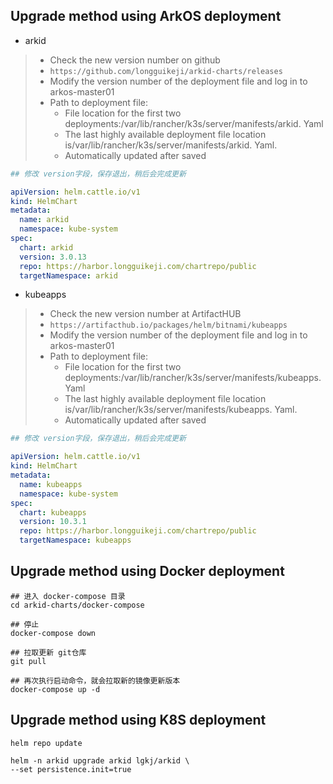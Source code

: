 ## Upgrade method using ArkOS deployment

- arkid
> - Check the new version number on github
> - `https://github.com/longguikeji/arkid-charts/releases`
> - Modify the version number of the deployment file and log in to arkos-master01
> - Path to deployment file:
>   - File location for the first two deployments:/var/lib/rancher/k3s/server/manifests/arkid. Yaml
>   - The last highly available deployment file location is/var/lib/rancher/k3s/server/manifests/arkid. Yaml.
>   - Automatically updated after saved

```yaml
## 修改 version字段，保存退出，稍后会完成更新

apiVersion: helm.cattle.io/v1
kind: HelmChart
metadata:
  name: arkid
  namespace: kube-system
spec:
  chart: arkid
  version: 3.0.13
  repo: https://harbor.longguikeji.com/chartrepo/public
  targetNamespace: arkid

```


- kubeapps
> - Check the new version number at ArtifactHUB
> - `https://artifacthub.io/packages/helm/bitnami/kubeapps`
> - Modify the version number of the deployment file and log in to arkos-master01
> - Path to deployment file:
>   - File location for the first two deployments:/var/lib/rancher/k3s/server/manifests/kubeapps. Yaml
>   - The last highly available deployment file location is/var/lib/rancher/k3s/server/manifests/kubeapps. Yaml.
>   - Automatically updated after saved

```yaml
## 修改 version字段，保存退出，稍后会完成更新

apiVersion: helm.cattle.io/v1
kind: HelmChart
metadata:
  name: kubeapps
  namespace: kube-system
spec:
  chart: kubeapps
  version: 10.3.1
  repo: https://harbor.longguikeji.com/chartrepo/public
  targetNamespace: kubeapps

```


## Upgrade method using Docker deployment

```shell
## 进入 docker-compose 目录
cd arkid-charts/docker-compose

## 停止
docker-compose down

## 拉取更新 git仓库
git pull

## 再次执行启动命令，就会拉取新的镜像更新版本
docker-compose up -d

```

## Upgrade method using K8S deployment

```shell
helm repo update

helm -n arkid upgrade arkid lgkj/arkid \
--set persistence.init=true
```
